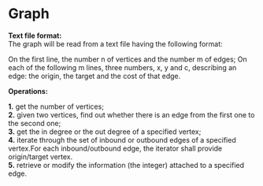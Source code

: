 # Graph

**Text file format:** <br />
The graph will be read from a text file having the following format:

On the first line, the number n of vertices and the number m of edges;
On each of the following m lines, three numbers, x, y and c, describing an edge: the origin, the target and the cost of that edge.

**Operations:**

**1.** get the number of vertices; <br />
**2.** given two vertices, find out whether there is an edge from the first one to the second one; <br />
**3.** get the in degree or the out degree of a specified vertex; <br />
**4.** iterate through the set of inbound or outbound edges of a specified vertex.For each inbound/outbound edge, the iterator shall provide origin/target vertex. <br />
**5.** retrieve or modify the information (the integer) attached to a specified edge. <br />
